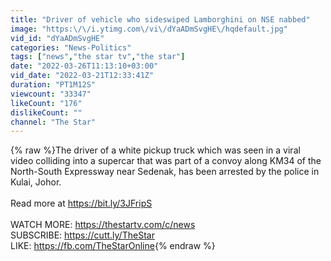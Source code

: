 ```yaml
---
title: "Driver of vehicle who sideswiped Lamborghini on NSE nabbed"
image: "https:\/\/i.ytimg.com\/vi\/dYaADmSvgHE\/hqdefault.jpg"
vid_id: "dYaADmSvgHE"
categories: "News-Politics"
tags: ["news","the star tv","the star"]
date: "2022-03-26T11:13:10+03:00"
vid_date: "2022-03-21T12:33:41Z"
duration: "PT1M12S"
viewcount: "33347"
likeCount: "176"
dislikeCount: ""
channel: "The Star"
---
```

{% raw %}The driver of a white pickup truck which was seen in a viral video colliding into a supercar that was part of a convoy along KM34 of the North-South Expressway near Sedenak, has been arrested by the police in Kulai, Johor.<br /><br />Read more at <a rel="nofollow" target="blank" href="https://bit.ly/3JFripS">https://bit.ly/3JFripS</a><br /><br />WATCH MORE: <a rel="nofollow" target="blank" href="https://thestartv.com/c/news">https://thestartv.com/c/news</a><br />SUBSCRIBE: <a rel="nofollow" target="blank" href="https://cutt.ly/TheStar">https://cutt.ly/TheStar</a><br />LIKE: <a rel="nofollow" target="blank" href="https://fb.com/TheStarOnline">https://fb.com/TheStarOnline</a>{% endraw %}
